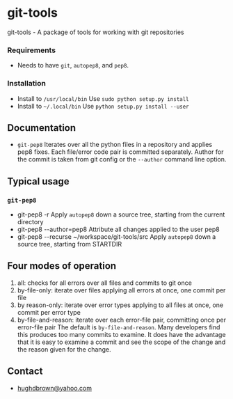 git-tools
=========

git-tools - A package of tools for working with git repositories

### Requirements
* Needs to have `git`, `autopep8`, and `pep8`.

### Installation
* Install to `/usr/local/bin`
Use `sudo python setup.py install`
* Install to `~/.local/bin`
Use `python setup.py install --user`

## Documentation
* `git-pep8`
Iterates over all the python files in a repository and applies pep8 fixes. Each file/error code pair is committed separately. Author for the commit is taken from git config or the `--author` command line option.

## Typical usage
### `git-pep8`
* git-pep8 -r
Apply `autopep8` down a source tree, starting from the current directory
* git-pep8 --author=pep8
Attribute all changes applied to the user pep8
* git-pep8 --recurse ~/workspace/git-tools/src
Apply `autopep8` down a source tree, starting from STARTDIR

## Four modes of operation
1. all: checks for all errors over all files and commits to git once
2. by-file-only: iterate over files applying all errors at once, one commit per file
3. by reason-only: iterate over error types applying to all files at once, one commit per error type
4. by-file-and-reason: iterate over each error-file pair, committing once per error-file pair
The default is `by-file-and-reason`. Many developers find this produces too many commits to examine. It does have the advantage that
it is easy to examine a commit and see the scope of the change and the reason given for the change.

## Contact
* hughdbrown@yahoo.com
